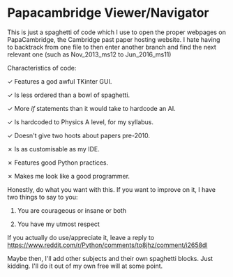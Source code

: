 # Papacambridge Viewer/Navigator

This is just a spaghetti of code which I use to open the proper webpages on PapaCambridge, the Cambridge past paper hosting website.
I hate having to backtrack from one file to then enter another branch and find the next relevant one
(such as Nov_2013_ms12 to Jun_2016_ms11)

Characteristics of code:
  
  ✓ Features a god awful TKinter GUI.
  
  ✓ Is less ordered than a bowl of spaghetti.
  
  ✓ More _if_ statements than it would take to hardcode an AI.
  
  ✓ Is hardcoded to Physics A level, for my syllabus.
  
  ✓ Doesn't give two hoots about papers pre-2010.
  
  
  
  ✗ Is as customisable as my IDE.
  
  ✗ Features good Python practices.
  
  ✗ Makes me look like a good programmer.
  
Honestly, do what you want with this. If you want to improve on it, I have two things to say to you:
  
  1. You are courageous or insane or both
  
  2. You have my utmost respect

If you actually do use/appreciate it, leave a reply to https://www.reddit.com/r/Python/comments/to8jhz/comment/i2658dl

Maybe then, I'll add other subjects and their own spaghetti blocks. Just kidding. I'll do it out of my own free will at some point.
